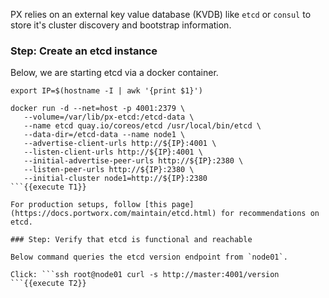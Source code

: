 PX relies on an external key value database (KVDB) like `etcd` or `consul` to store it's cluster discovery and bootstrap information.

### Step: Create an etcd instance

Below, we are starting etcd via a docker container.
```
export IP=$(hostname -I | awk '{print $1}')

docker run -d --net=host -p 4001:2379 \
   --volume=/var/lib/px-etcd:/etcd-data \
   --name etcd quay.io/coreos/etcd /usr/local/bin/etcd \
   --data-dir=/etcd-data --name node1 \
   --advertise-client-urls http://${IP}:4001 \
   --listen-client-urls http://${IP}:4001 \
   --initial-advertise-peer-urls http://${IP}:2380 \
   --listen-peer-urls http://${IP}:2380 \
   --initial-cluster node1=http://${IP}:2380
```{{execute T1}}

For production setups, follow [this page](https://docs.portworx.com/maintain/etcd.html) for recommendations on etcd.

### Step: Verify that etcd is functional and reachable

Below command queries the etcd version endpoint from `node01`.

Click: ```ssh root@node01 curl -s http://master:4001/version
```{{execute T2}}
